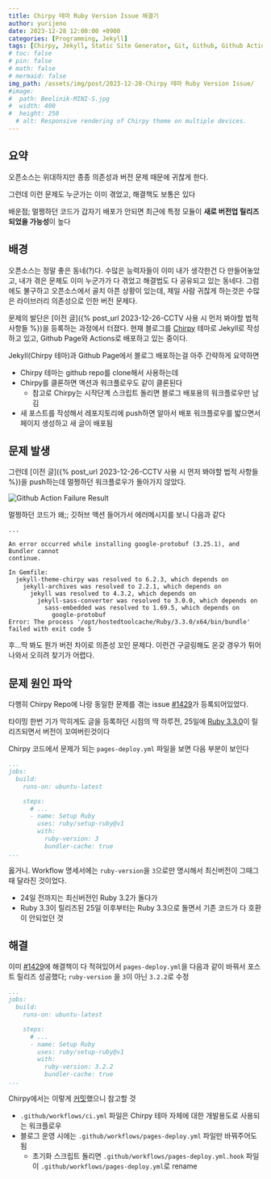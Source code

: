 ```yaml
---
title: Chirpy 테마 Ruby Version Issue 해결기
author: yurijeno
date: 2023-12-28 12:00:00 +0900
categories: [Programming, Jekyll]
tags: [Chirpy, Jekyll, Static Site Generator, Git, Github, Github Actions, Github Workflow, Open Source, Dependency]
# toc: false
# pin: false
# math: false
# mermaid: false
img_path: /assets/img/post/2023-12-28-Chirpy 테마 Ruby Version Issue/
#image:
#  path: Beelinik-MINI-S.jpg
#  width: 400
#  height: 250
  # alt: Responsive rendering of Chirpy theme on multiple devices.
---
```


## 요약

오픈소스는 위대하지만 종종 의존성과 버전 문제 때문에 귀찮게 한다.

그런데 이런 문제도 누군가는 이미 겪었고, 해결책도 보통은 있다

배운점; 멀쩡하던 코드가 갑자기 배포가 안되면 최근에 특정 모듈이 **새로 버전업 릴리즈되었을 가능성**이 높다

## 배경

오픈소스는 정말 좋은 동네(?)다. 수많은 능력자들이 이미 내가 생각한건 다 만들어놓았고, 내가 겪은 문제도 이미 누군가가 다 겪었고 해결법도 다 공유되고 있는 동네다. 그럼에도 불구하고 오픈소스에서 골치 아픈 상황이 있는데, 제일 사람 귀찮게 하는것은 수많은 라이브러리 의존성으로 인한 버전 문제다.

문제의 발단은 [이전 글]({% post_url 2023-12-26-CCTV 사용 시 먼저 봐야할 법적 사항들 %})을 등록하는 과정에서 터졌다. 현재 블로그를 [Chirpy](https://github.com/cotes2020/jekyll-theme-chirpy) 테마로 Jekyll로 작성하고 있고, Github Page와 Actions로 배포하고 있는 중이다.

Jekyll(Chirpy 테마)과 Github Page에서 블로그 배포하는걸 아주 간략하게 요약하면
- Chirpy 테마는 github repo를 clone해서 사용하는데
- Chirpy를 클론하면 액션과 워크플로우도 같이 클론된다
  - 참고로 Chirpy는 시작단계 스크립트 돌리면 블로그 배포용의 워크플로우만 남김
- 새 포스트를 작성해서 레포지토리에 push하면 알아서 배포 워크플로우를 밟으면서 페이지 생성하고 새 글이 배포됨

## 문제 발생

그런데 [이전 글]({% post_url 2023-12-26-CCTV 사용 시 먼저 봐야할 법적 사항들 %})을 push하는데 멀쩡하던 워크플로우가 돌아가지 않았다.

![Github Action Failure Result](github-workflow-fail.png)

멀쩡하던 코드가 왜;; 깃허브 액션 들어가서 에러메시지를 보니 다음과 같다

```
...

An error occurred while installing google-protobuf (3.25.1), and Bundler cannot
continue.

In Gemfile:
  jekyll-theme-chirpy was resolved to 6.2.3, which depends on
    jekyll-archives was resolved to 2.2.1, which depends on
      jekyll was resolved to 4.3.2, which depends on
        jekyll-sass-converter was resolved to 3.0.0, which depends on
          sass-embedded was resolved to 1.69.5, which depends on
            google-protobuf
Error: The process '/opt/hostedtoolcache/Ruby/3.3.0/x64/bin/bundle' failed with exit code 5
```

후...딱 봐도 뭔가 버전 차이로 의존성 꼬인 문제다. 이런건 구글링해도 온갖 경우가 튀어나와서 오히려 찾기가 어렵다.

## 문제 원인 파악

다행히 Chirpy Repo에 나랑 동일한 문제를 겪는 issue [#1429](https://github.com/cotes2020/jekyll-theme-chirpy/issues/1429)가 등록되어있었다.

타이밍 한번 기가 막히게도 글을 등록하던 시점의 딱 하루전, 25일에 [Ruby 3.3.0](https://www.ruby-lang.org/en/news/2023/12/25/ruby-3-3-0-released/)이 릴리즈되면서 버전이 꼬여버린것이다

Chirpy 코드에서 문제가 되는 `pages-deploy.yml` 파일을 보면 다음 부분이 보인다

```yaml
...
jobs:
  build:
    runs-on: ubuntu-latest

    steps:
      # ...
      - name: Setup Ruby
        uses: ruby/setup-ruby@v1
        with:
          ruby-version: 3
          bundler-cache: true
...
```

옳거니. Workflow 명세서에는 `ruby-version`을 `3`으로만 명시해서 최신버전이 그때그때 달라진 것이었다.
- 24일 전까지는 최신버전인 Ruby 3.2가 돌다가
- Ruby 3.3이 릴리즈된 25일 이후부터는 Ruby 3.3으로 돌면서 기존 코드가 다 호환이 안되었던 것

## 해결

이미 [#1429](https://github.com/cotes2020/jekyll-theme-chirpy/issues/1429)에 해결책이 다 적혀있어서 `pages-deploy.yml`을 다음과 같이 바꿔서 포스트 릴리즈 성공했다; `ruby-version` 을 `3`이 아닌 `3.2.2`로 수정

```yaml
...
jobs:
  build:
    runs-on: ubuntu-latest

    steps:
      # ...
      - name: Setup Ruby
        uses: ruby/setup-ruby@v1
        with:
          ruby-version: 3.2.2
          bundler-cache: true
...
```

Chirpy에서는 이렇게 [커밋](https://github.com/cotes2020/jekyll-theme-chirpy/commit/c45e0311552e320417bb3d6cab4296d678e14037)했으니 참고할 것
- `.github/workflows/ci.yml` 파일은 Chirpy 테마 자체에 대한 개발용도로 사용되는 워크플로우
- 블로그 운영 시에는 `.github/workflows/pages-deploy.yml` 파일만 바꿔주어도 됨
  - 초기화 스크립트 돌리면 `.github/workflows/pages-deploy.yml.hook` 파일이 `.github/workflows/pages-deploy.yml`로 rename